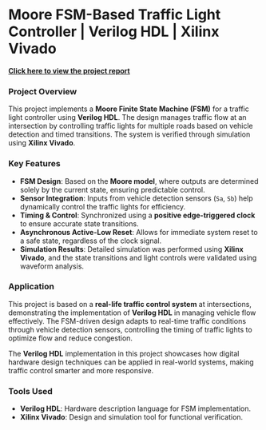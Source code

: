 # Moore FSM-Based Traffic Light Controller | Verilog HDL | Xilinx Vivado

[**Click here to view the project report**](https://github.com/bipriti/Moore_FSM_Based_Traffic-Light-Controller_VerilogHDL/blob/main/Moore%20FSM%20based%20Traffic%20Light%20Controller_%20Verilog%20HDL.pdf)

### Project Overview
This project implements a **Moore Finite State Machine (FSM)** for a traffic light controller using **Verilog HDL**. The design manages traffic flow at an intersection by controlling traffic lights for multiple roads based on vehicle detection and timed transitions. The system is verified through simulation using **Xilinx Vivado**.

### Key Features
- **FSM Design**: Based on the **Moore model**, where outputs are determined solely by the current state, ensuring predictable control.
- **Sensor Integration**: Inputs from vehicle detection sensors (`Sa`, `Sb`) help dynamically control the traffic lights for efficiency.
- **Timing & Control**: Synchronized using a **positive edge-triggered clock** to ensure accurate state transitions.
- **Asynchronous Active-Low Reset**: Allows for immediate system reset to a safe state, regardless of the clock signal.
- **Simulation Results**: Detailed simulation was performed using **Xilinx Vivado**, and the state transitions and light controls were validated using waveform analysis.

### Application
This project is based on a **real-life traffic control system** at intersections, demonstrating the implementation of **Verilog HDL** in managing vehicle flow effectively. The FSM-driven design adapts to real-time traffic conditions through vehicle detection sensors, controlling the timing of traffic lights to optimize flow and reduce congestion.

The **Verilog HDL** implementation in this project showcases how digital hardware design techniques can be applied in real-world systems, making traffic control smarter and more responsive.

### Tools Used
- **Verilog HDL**: Hardware description language for FSM implementation.
- **Xilinx Vivado**: Design and simulation tool for functional verification.
